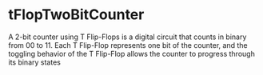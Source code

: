 # tFlopTwoBitCounter
 A 2-bit counter using T Flip-Flops is a digital circuit that counts in binary from 00 to 11. Each T Flip-Flop represents one bit of the counter, and the toggling behavior of the T Flip-Flop allows the counter to progress through its binary states

